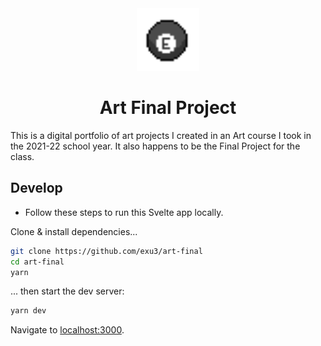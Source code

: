 <div align="center">
   <img src="./static/e.png" alt="Black ball with the letter E on it" width="100"> 
   <h1>Art Final Project</h1>
</div>

This is a digital portfolio of art projects I created in an Art course I took in the 2021-22 school year. It also happens to be the Final Project for the class.

## Develop

- Follow these steps to run this Svelte app locally.

Clone & install dependencies...

```sh
git clone https://github.com/exu3/art-final
cd art-final
yarn
```

... then start the dev server:

```sh
yarn dev
```

Navigate to [localhost:3000](http://localhost:3000).
